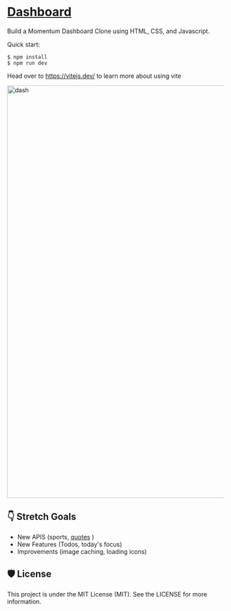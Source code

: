 # [Dashboard](https://resilient-dashboard-efba7c.netlify.app/)

Build a Momentum Dashboard Clone using HTML, CSS, and Javascript.

Quick start:

```
$ npm install
$ npm run dev
````

Head over to https://vitejs.dev/ to learn more about using vite

<img width="958" alt="dash" src="https://github.com/JavascriptDon/Javascript-Fundamentals/assets/101202952/eb119ffd-2e3a-47cf-8faf-52930caacdfc">

## 👇 Stretch Goals

- New APIS (sports, [quotes](https://github.com/lukePeavey/quotable) )
- New Features (Todos, today's focus)
- Improvements (image caching, loading icons)


## 🛡️ License

This project is under the MIT License (MIT). See the LICENSE for more information.



